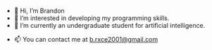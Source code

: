 - 👋 Hi, I’m Brandon
- 👀 I’m interested in developing my programming skills.
- 🌱 I’m currently an undergraduate student for artificial intelligence.
<!--- - 💞️ I’m looking to collaborate on ... --->
- 📫 You can contact me at b.rxce2001@gmail.com

<!---
brxce2001/brxce2001 is a ✨ special ✨ repository because its `README.md` (this file) appears on your GitHub profile.
You can click the Preview link to take a look at your changes.
--->
